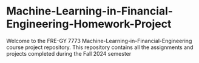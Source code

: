 # Machine-Learning-in-Financial-Engineering-Homework-Project
Welcome to the FRE-GY 7773 Machine-Learning-in-Financial-Engineering course project repository. This repository contains all the assignments and projects completed during the Fall 2024 semester
